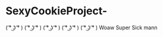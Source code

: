 # SexyCookieProject-
( ͡° ͜ʖ ͡° ) ( ͡° ͜ʖ ͡° ) ( ͡° ͜ʖ ͡° ) ( ͡° ͜ʖ ͡° ) ( ͡° ͜ʖ ͡° )
Woaw
Super Sick mann